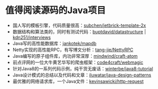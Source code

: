 # 值得阅读源码的Java项目

- 国人写的模板引擎，代码质量很高：[subchen/jetbrick-template-2x](https://link.zhihu.com/?target=https%3A//github.com/subchen/jetbrick-template-2x)
- 数据结构和算法类的，同时有测试代码：[buptdavid/datastructure](https://link.zhihu.com/?target=https%3A//github.com/buptdavid/datastructure) | [kdn251/interviews](https://link.zhihu.com/?target=https%3A//github.com/kdn251/interviews)
- Java写的高性能数据库：[jankotek/mapdb](https://link.zhihu.com/?target=https%3A//github.com/jankotek/mapdb)
- Netty实现的高性能RPC，有写博文分析：[tang-jie/NettyRPC](https://link.zhihu.com/?target=https%3A//github.com/tang-jie/NettyRPC)
- Java编写的原子组件库，内功非常深厚：[mindwind/craft-atom](https://link.zhihu.com/?target=https%3A//github.com/mindwind/craft-atom)
- 前点评网的一位大牛黄艺华写的爬虫框架：[code4craft/webmagic](https://link.zhihu.com/?target=https%3A//github.com/code4craft/webmagic)
- 针对Java8的一系列代码示例，纯干货无废话：[winterbe/java8-tutorial](https://link.zhihu.com/?target=https%3A//github.com/winterbe/java8-tutorial)
- Java设计模式的总结以及代码和文章：[iluwatar/java-design-patterns](https://link.zhihu.com/?target=https%3A//github.com/iluwatar/java-design-patterns)
- 最优雅的网络请求库，一个Java文件：[kevinsawicki/http-request](https://link.zhihu.com/?target=https%3A//github.com/kevinsawicki/http-request)